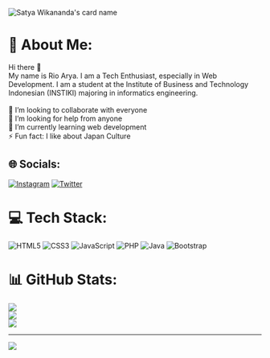 ![Satya Wikananda's card name](https://cardivo.vercel.app/api?name=Rio%20Arya&description=Hi%20there%20👋.%20My%20name%20is%20Rio%20Arya.%20I%20am%20a%20Tech%20Enthusiast,%20especially%20in%20Web%20Development.%20I%20am%20a%20student%20at%20the%20Institute%20of%20Business%20and%20Technology%20Indonesian%20(INSTIKI)%20majoring%20in%20informatics%20engineering&fontColor=%ffffff&image=https://avatars.githubusercontent.com/u/105624375?s=400&u=3f3388f5c6116e45a51df54576d58cb55b47ebee&v=4&backgroundColor=%23ecf0f1&pattern=plus&colorPattern=%42b883)

# 💫 About Me:
Hi there 👋<br>My name is Rio Arya. I am a Tech Enthusiast, especially in Web Development. I am a student at the Institute of Business and Technology Indonesian (INSTIKI) majoring in informatics engineering.<br><br>👯 I’m looking to collaborate with everyone<br>🤝 I’m looking for help from anyone<br>🌱 I’m currently learning web development<br>⚡ Fun fact: I like about Japan Culture


## 🌐 Socials:
[![Instagram](https://img.shields.io/badge/Instagram-%23E4405F.svg?logo=Instagram&logoColor=white)](https://instagram.com/rioarya22_) [![Twitter](https://img.shields.io/badge/Twitter-%231DA1F2.svg?logo=Twitter&logoColor=white)](https://twitter.com/theriodiamond_) 

# 💻 Tech Stack:
![HTML5](https://img.shields.io/badge/html5-%23E34F26.svg?style=for-the-badge&logo=html5&logoColor=white) ![CSS3](https://img.shields.io/badge/css3-%231572B6.svg?style=for-the-badge&logo=css3&logoColor=white) ![JavaScript](https://img.shields.io/badge/javascript-%23323330.svg?style=for-the-badge&logo=javascript&logoColor=%23F7DF1E) ![PHP](https://img.shields.io/badge/php-%23777BB4.svg?style=for-the-badge&logo=php&logoColor=white) ![Java](https://img.shields.io/badge/java-%23ED8B00.svg?style=for-the-badge&logo=java&logoColor=white) ![Bootstrap](https://img.shields.io/badge/bootstrap-%23563D7C.svg?style=for-the-badge&logo=bootstrap&logoColor=white)
# 📊 GitHub Stats:
![](https://github-readme-stats.vercel.app/api?username=RioArya01&theme=vue&hide_border=false&include_all_commits=false&count_private=false)<br/>
![](https://github-readme-streak-stats.herokuapp.com/?user=RioArya01&theme=vue&hide_border=false)<br/>
![](https://github-readme-stats.vercel.app/api/top-langs/?username=RioArya01&theme=vue&hide_border=false&include_all_commits=false&count_private=false&layout=compact)

---
[![](https://visitcount.itsvg.in/api?id=RioArya01&icon=0&color=0)](https://visitcount.itsvg.in)

<!-- Proudly created with GPRM ( https://gprm.itsvg.in ) -->
